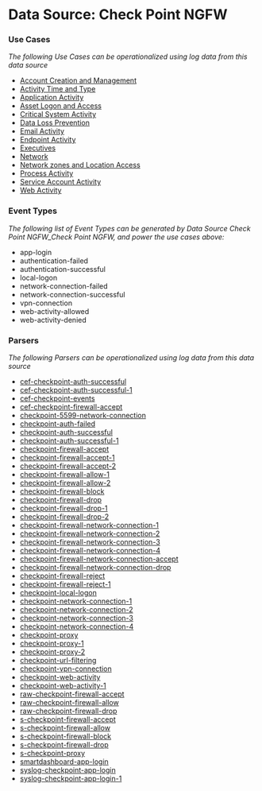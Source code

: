 Data Source: Check Point NGFW
=============================

### Use Cases

_The following Use Cases can be operationalized using log data from this data source_

* [Account Creation and Management](usecase_account_creation_and_management.md)
* [Activity Time  and Type](usecase_activity_time__and_type.md)
* [Application Activity](usecase_application_activity.md)
* [Asset Logon and Access](usecase_asset_logon_and_access.md)
* [Critical System Activity](usecase_critical_system_activity.md)
* [Data Loss Prevention](usecase_data_loss_prevention.md)
* [Email Activity](usecase_email_activity.md)
* [Endpoint Activity](usecase_endpoint_activity.md)
* [Executives](usecase_executives.md)
* [Network](usecase_network.md)
* [Network zones and Location Access](usecase_network_zones_and_location_access.md)
* [Process Activity](usecase_process_activity.md)
* [Service Account Activity](usecase_service_account_activity.md)
* [Web Activity](usecase_web_activity.md)


### Event Types

_The following list of Event Types can be generated by Data Source Check Point NGFW_Check Point NGFW, and power the use cases above:_

- app-login
- authentication-failed
- authentication-successful
- local-logon
- network-connection-failed
- network-connection-successful
- vpn-connection
- web-activity-allowed
- web-activity-denied


### Parsers

_The following Parsers can be operationalized using log data from this data source_

* [cef-checkpoint-auth-successful](parserContent_cef-checkpoint-auth-successful.md)
* [cef-checkpoint-auth-successful-1](parserContent_cef-checkpoint-auth-successful-1.md)
* [cef-checkpoint-events](parserContent_cef-checkpoint-events.md)
* [cef-checkpoint-firewall-accept](parserContent_cef-checkpoint-firewall-accept.md)
* [checkpoint-5599-network-connection](parserContent_checkpoint-5599-network-connection.md)
* [checkpoint-auth-failed](parserContent_checkpoint-auth-failed.md)
* [checkpoint-auth-successful](parserContent_checkpoint-auth-successful.md)
* [checkpoint-auth-successful-1](parserContent_checkpoint-auth-successful-1.md)
* [checkpoint-firewall-accept](parserContent_checkpoint-firewall-accept.md)
* [checkpoint-firewall-accept-1](parserContent_checkpoint-firewall-accept-1.md)
* [checkpoint-firewall-accept-2](parserContent_checkpoint-firewall-accept-2.md)
* [checkpoint-firewall-allow-1](parserContent_checkpoint-firewall-allow-1.md)
* [checkpoint-firewall-allow-2](parserContent_checkpoint-firewall-allow-2.md)
* [checkpoint-firewall-block](parserContent_checkpoint-firewall-block.md)
* [checkpoint-firewall-drop](parserContent_checkpoint-firewall-drop.md)
* [checkpoint-firewall-drop-1](parserContent_checkpoint-firewall-drop-1.md)
* [checkpoint-firewall-drop-2](parserContent_checkpoint-firewall-drop-2.md)
* [checkpoint-firewall-network-connection-1](parserContent_checkpoint-firewall-network-connection-1.md)
* [checkpoint-firewall-network-connection-2](parserContent_checkpoint-firewall-network-connection-2.md)
* [checkpoint-firewall-network-connection-3](parserContent_checkpoint-firewall-network-connection-3.md)
* [checkpoint-firewall-network-connection-4](parserContent_checkpoint-firewall-network-connection-4.md)
* [checkpoint-firewall-network-connection-accept](parserContent_checkpoint-firewall-network-connection-accept.md)
* [checkpoint-firewall-network-connection-drop](parserContent_checkpoint-firewall-network-connection-drop.md)
* [checkpoint-firewall-reject](parserContent_checkpoint-firewall-reject.md)
* [checkpoint-firewall-reject-1](parserContent_checkpoint-firewall-reject-1.md)
* [checkpoint-local-logon](parserContent_checkpoint-local-logon.md)
* [checkpoint-network-connection-1](parserContent_checkpoint-network-connection-1.md)
* [checkpoint-network-connection-2](parserContent_checkpoint-network-connection-2.md)
* [checkpoint-network-connection-3](parserContent_checkpoint-network-connection-3.md)
* [checkpoint-network-connection-4](parserContent_checkpoint-network-connection-4.md)
* [checkpoint-proxy](parserContent_checkpoint-proxy.md)
* [checkpoint-proxy-1](parserContent_checkpoint-proxy-1.md)
* [checkpoint-proxy-2](parserContent_checkpoint-proxy-2.md)
* [checkpoint-url-filtering](parserContent_checkpoint-url-filtering.md)
* [checkpoint-vpn-connection](parserContent_checkpoint-vpn-connection.md)
* [checkpoint-web-activity](parserContent_checkpoint-web-activity.md)
* [checkpoint-web-activity-1](parserContent_checkpoint-web-activity-1.md)
* [raw-checkpoint-firewall-accept](parserContent_raw-checkpoint-firewall-accept.md)
* [raw-checkpoint-firewall-allow](parserContent_raw-checkpoint-firewall-allow.md)
* [raw-checkpoint-firewall-drop](parserContent_raw-checkpoint-firewall-drop.md)
* [s-checkpoint-firewall-accept](parserContent_s-checkpoint-firewall-accept.md)
* [s-checkpoint-firewall-allow](parserContent_s-checkpoint-firewall-allow.md)
* [s-checkpoint-firewall-block](parserContent_s-checkpoint-firewall-block.md)
* [s-checkpoint-firewall-drop](parserContent_s-checkpoint-firewall-drop.md)
* [s-checkpoint-proxy](parserContent_s-checkpoint-proxy.md)
* [smartdashboard-app-login](parserContent_smartdashboard-app-login.md)
* [syslog-checkpoint-app-login](parserContent_syslog-checkpoint-app-login.md)
* [syslog-checkpoint-app-login-1](parserContent_syslog-checkpoint-app-login-1.md)
